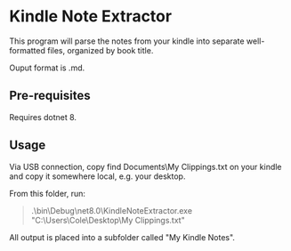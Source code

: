 Kindle Note Extractor
=====================

This program will parse the notes from your kindle into separate well-formatted files, organized by book title.

Ouput format is .md.

Pre-requisites
--------------

Requires dotnet 8.

Usage
-----

Via USB connection, copy find Documents\My Clippings.txt on your kindle and copy it somewhere local, e.g. your desktop.

From this folder, run:

> .\bin\Debug\net8.0\KindleNoteExtractor.exe "C:\Users\Cole\Desktop\My Clippings.txt"

All output is placed into a subfolder called "My Kindle Notes".